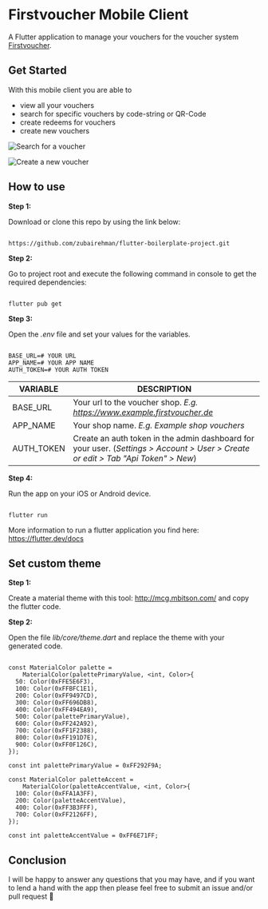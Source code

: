 # Firstvoucher Mobile Client

A Flutter application to manage your vouchers for the voucher system [Firstvoucher](https://www.firstvoucher.com/).

##  Get Started

With this mobile client you are able to
- view all your vouchers
- search for specific vouchers by code-string or QR-Code
- create redeems for vouchers
- create new vouchers
  
![Search for a voucher](/docs/Screen%20Shot%20Search.png)

![Create a new voucher](/docs/Screen%20Shot%20Create.png)


## How to use

**Step 1:**

Download or clone this repo by using the link below:

```

https://github.com/zubairehman/flutter-boilerplate-project.git

```

**Step 2:**

Go to project root and execute the following command in console to get the required dependencies:

```

flutter pub get

```

**Step 3:**

Open the *.env* file and set your values for the variables.

```

BASE_URL=# YOUR URL  
APP_NAME=# YOUR APP NAME  
AUTH_TOKEN=# YOUR AUTH TOKEN

```

| VARIABLE | DESCRIPTION |
|--|--|
| BASE_URL | Your url to the voucher shop. *E.g. https://www.example.firstvoucher.de* |
| APP_NAME | Your shop name. *E.g. Example shop vouchers* |
| AUTH_TOKEN | Create an auth token in the admin dashboard for your user. (*Settings > Account > User > Create or edit > Tab "Api Token" > New*) |

**Step 4:**

Run the app on your iOS or Android device.

```

flutter run

```

More information to run a flutter application you find here: https://flutter.dev/docs

## Set custom theme

**Step 1:**

Create a material theme with this tool: http://mcg.mbitson.com/ and copy the flutter code.

**Step 2:**

Open the file *lib/core/theme.dart* and replace the theme with your generated code.

```

const MaterialColor palette =  
    MaterialColor(palettePrimaryValue, <int, Color>{  
  50: Color(0xFFE5E6F3),  
  100: Color(0xFFBFC1E1),  
  200: Color(0xFF9497CD),  
  300: Color(0xFF696DB8),  
  400: Color(0xFF494EA9),  
  500: Color(palettePrimaryValue),  
  600: Color(0xFF242A92),  
  700: Color(0xFF1F2388),  
  800: Color(0xFF191D7E),  
  900: Color(0xFF0F126C),  
});  
  
const int palettePrimaryValue = 0xFF292F9A;  
  
const MaterialColor paletteAccent =  
    MaterialColor(paletteAccentValue, <int, Color>{  
  100: Color(0xFFA1A3FF),  
  200: Color(paletteAccentValue),  
  400: Color(0xFF3B3FFF),  
  700: Color(0xFF2126FF),  
});  
  
const int paletteAccentValue = 0xFF6E71FF;

```

##  Conclusion

I will be happy to answer any questions that you may have, and if you want to lend a hand with the app then please feel free to submit an issue and/or pull request 🙂